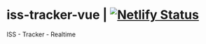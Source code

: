 # iss-tracker-vue | [![Netlify Status](https://api.netlify.com/api/v1/badges/66747f13-22ff-4024-ba4c-44bc43b1080d/deploy-status)](https://app.netlify.com/sites/iss-tracker-vue/deploys)
ISS - Tracker - Realtime 
